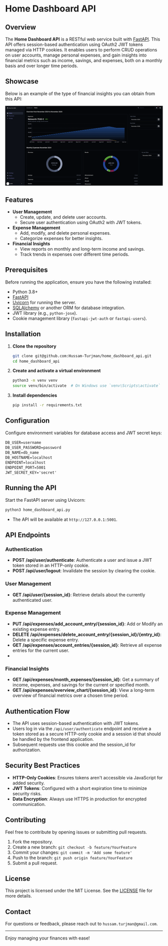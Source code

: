 # Home Dashboard API

## Overview
The **Home Dashboard API** is a RESTful web service built with [FastAPI](https://fastapi.tiangolo.com/). This API offers session-based authentication using OAuth2 JWT tokens managed via HTTP cookies. It enables users to perform CRUD operations on user accounts, manage personal expenses, and gain insights into financial metrics such as income, savings, and expenses, both on a monthly basis and over longer time periods.

## Showcase
Below is an example of the type of financial insights you can obtain from this API:

![Dashboard Example](example.png)

## Features
- **User Management**
  - Create, update, and delete user accounts.
  - Secure user authentication using OAuth2 with JWT tokens.
- **Expense Management**
  - Add, modify, and delete personal expenses.
  - Categorize expenses for better insights.
- **Financial Insights**
  - View reports on monthly and long-term income and savings.
  - Track trends in expenses over different time periods.

## Prerequisites
Before running the application, ensure you have the following installed:
- Python 3.8+
- [FastAPI](https://fastapi.tiangolo.com/)
- [Uvicorn](https://www.uvicorn.org/) for running the server.
- [SQLAlchemy](https://www.sqlalchemy.org/) or another ORM for database integration.
- JWT library (e.g., `python-jose`).
- Cookie management library (`fastapi-jwt-auth` or `fastapi-users`).

## Installation
1. **Clone the repository**
   ```bash
   git clone git@github.com:Hussam-Turjman/home_dashboard_api.git
   cd home_dashboard_api
   ```

2. **Create and activate a virtual environment**
   ```bash
   python3 -m venv venv
   source venv/bin/activate  # On Windows use `venv\Scripts\activate`
   ```

3. **Install dependencies**
   ```bash
   pip install -r requirements.txt
   ```

## Configuration
Configure environment variables for database access and JWT secret keys:
```env
DB_USER=username
DB_USER_PASSWORD=password
DB_NAME=db_name
DB_HOSTNAME=localhost
ENDPOINT=localhost
ENDPOINT_PORT=5001
JWT_SECRET_KEY='secret'
```

## Running the API
Start the FastAPI server using Uvicorn:
```bash
python3 home_dashboard_api.py
```
- The API will be available at `http://127.0.0.1:5001`.

## API Endpoints
### Authentication
- **POST /api/user/authenticate**: Authenticate a user and issue a JWT token stored in an HTTP-only cookie.
- **POST /api/user/logout**: Invalidate the session by clearing the cookie.

### User Management
- **GET /api/user/{session_id}**: Retrieve details about the currently authenticated user.

### Expense Management
- **PUT /api/expenses/add_account_entry/{session_id}**: Add or Modify an existing expense entry.
- **DELETE /api/expenses/delete_account_entry/{session_id}/{entry_id}**: Delete a specific expense entry.
- **GET /api/expenses/account_entries/{session_id}**: Retrieve all expense entries for the current user.
-
### Financial Insights
- **GET /api/expenses/month_expenses/{session_id}**: Get a summary of income, expenses, and savings for the current or specified month.
- **GET /api/expenses/overview_chart/{session_id}**: View a long-term overview of financial metrics over a chosen time period.

## Authentication Flow
- The API uses session-based authentication with JWT tokens.
- Users log in via the `/api/user/authenticate` endpoint and receive a token stored as a secure HTTP-only cookie and a session id that should be handled by the frontend application.
- Subsequent requests use this cookie and the session_id for authorization.

## Security Best Practices
- **HTTP-Only Cookies**: Ensures tokens aren't accessible via JavaScript for added security.
- **JWT Tokens**: Configured with a short expiration time to minimize security risks.
- **Data Encryption**: Always use HTTPS in production for encrypted communication.

## Contributing
Feel free to contribute by opening issues or submitting pull requests.

1. Fork the repository.
2. Create a new branch: `git checkout -b feature/YourFeature`
3. Commit your changes: `git commit -m 'Add some feature'`
4. Push to the branch: `git push origin feature/YourFeature`
5. Submit a pull request.

## License
This project is licensed under the MIT License. See the [LICENSE](LICENSE) file for more details.

## Contact
For questions or feedback, please reach out to `hussam.turjman@gmail.com`.

---

Enjoy managing your finances with ease!

